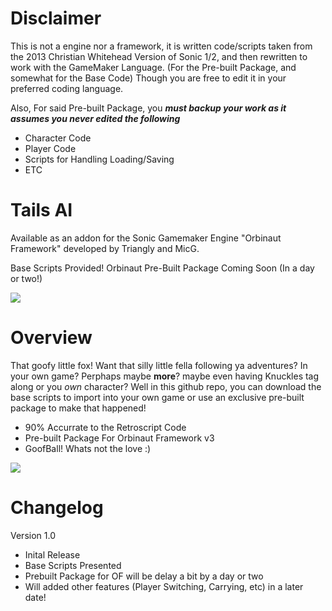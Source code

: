 # Disclaimer
This is not a engine nor a framework, it is written code/scripts taken from the 2013 Christian Whitehead Version of Sonic 1/2, and then rewritten to work with the GameMaker Language. (For the Pre-built Package, and somewhat for the Base Code) Though you are free to edit it in your preferred coding language.

Also, For said Pre-built Package, you ***must backup your work as it assumes you never edited the following***
- Character Code
- Player Code
- Scripts for Handling Loading/Saving
- ETC

# Tails AI
Available as an addon for the Sonic Gamemaker Engine "Orbinaut Framework" developed by Triangly and MicG.

Base Scripts Provided! Orbinaut Pre-Built Package Coming Soon (In a day or two!)

![](Images/Showcase1.gif)

# Overview
That goofy little fox! Want that silly little fella following ya adventures? In your own game? Perphaps maybe **more**?
maybe even having Knuckles tag along or you *own* character? Well in this github repo, you can download the base scripts to import into your own game or use an exclusive pre-built
package to make that happened!

- 90% Accurrate to the Retroscript Code
- Pre-built Package For Orbinaut Framework v3
- GoofBall! Whats not the love :)

![](Images/Showcase2.gif)

# Changelog

Version 1.0
- Inital Release
- Base Scripts Presented
- Prebuilt Package for OF will be delay a bit by a day or two
- Will added other features (Player Switching, Carrying, etc) in a later date!


